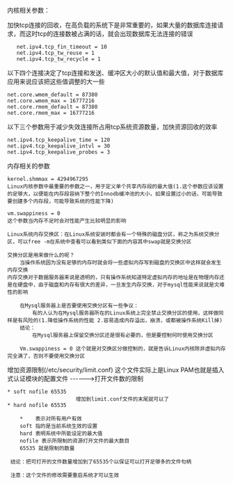内核相关参数：

加快tcp连接的回收，在高负载的系统下是非常重要的，如果大量的数据库连接请求，而这时tcp的连接数被占满的话，就会出现数据库无法连接的错误
```
   net.ipv4.tcp_fin_timeout = 10
   net.ipv4.tcp_tw_reuse = 1
   net.ipv4.tcp_tw_recycle = 1
```


以下四个连接决定了tcp连接和发送、缓冲区大小的默认值和最大值，对于数据库应用来说应该把这些值调整的大一些
```
net.core.wmem_default = 87380
net.core.wmem_max = 16777216
net.core.rmem_default = 87380
net.core.rmem_max = 16777216
```

以下三个参数用于减少失效连接所占用tcp系统资源数量，加快资源回收的效率
```
net.ipv4.tcp_keepalive_time = 120
net.ipv4.tcp_keepalive_intvl = 30
net.ipv4.tcp_keepalive_probes = 3
```

内存相关的参数
```
kernel.shmmax = 4294967295
Linux内核参数中最重要的参数之一，用于定义单个共享内存段的最大值(1.这个参数应该设置的足够大，以便能在内存段容纳下整个的Innodb缓冲池的大小，如果设置过小的话，可能导致要创建多个内存段，可能导致系统的性能下降)

vm.swappiness = 0 
这个参数当内存不足时会对性能产生比较明显的影响

Linux系统内存交换区：在Linux系统安装时都会有一个特殊的磁盘分区，称之为系统交换分区，可以free -m在系统中查看可以看到类似下面的内容其中swap就是交换分区

交换分区是用来做什么的呢？
    当操作系统因为没有足够的内存时就会将一些虚拟内存写到磁盘的交换区中这样就会发生内存交换
内存交换对于数据服务器来说是透明的，只有操作系统知道特定虚拟内存的地址是在物理内存还是在硬盘中，由于磁盘和内存有很大的差异，一旦发生内存交换，对于mysql性能来说就是灾难性的影响

	在Mysql服务器上是否要使用交换分区有一些争议：
		有的人认为在Mysql服务器所在的Linux系统上完全禁止交换分区的使用，这样做同样是有风险的(1.降低操作系统的性能 2.容易造成内存溢出，崩溃，或都被操作系统Kill掉)
	结论：
		在Mysql服务器上保留交换分区还是很有必要的，但是要控制何时使用交换分区

	Vm.swappiness = 0 这个就是对交换区分做控制的，就是告诉Linux内核除非虚拟内存完全满了，否则不要使用交换分区
```  



增加资源限制(/etc/security/limit.conf)
	这个文件实际上是Linux PAM也就是插入式认证模块的配置文件 ------>打开文件数的限制

	* soft nofile 65535  
	                      增加到limit.conf文件的末尾就可以了
	* hard nofile 65535

	 	*    表示对所有用户有效
	 	soft 指的是当前系统生效的设置
	 	hard 表明系统中所能设定的最大值
	 	nofile 表示所限制的资源打开文件的最大数目
	 	65535 就是限制的数量  

	 结论：把可打开的文件数量增加到了65535个以保证可以打开足够多的文件句柄

	 注意：这个文件的修改需要重启系统才可以生效